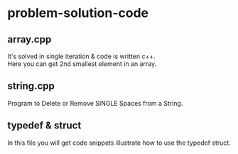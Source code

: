# problem-solution-code
## array.cpp
  It's solved in single iteration & code is written c++.<br>
  Here you can get 2nd smallest element in an array.
## string.cpp
   Program to Delete or Remove SINGLE Spaces from a String.
## typedef & struct
In this file you will get code snippets illustrate how to use the typedef struct.

